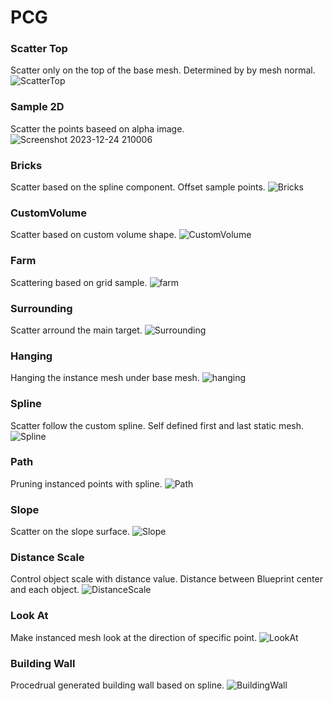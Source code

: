 # PCG

### Scatter Top
Scatter only on the top of the base mesh. Determined by by mesh normal.
![ScatterTop](https://github.com/TimChen1383/PCG/assets/37008451/96bd98cb-6e8f-46ae-8f64-c2422111cccb)

### Sample 2D
Scatter the points baseed on alpha image.
![Screenshot 2023-12-24 210006](https://github.com/TimChen1383/PCG/assets/37008451/ab853bb6-e33f-4d54-a187-3b0dd5960eea)

### Bricks
Scatter based on the spline component. Offset sample points.
![Bricks](https://github.com/TimChen1383/PCG/assets/37008451/34c8a38d-b6af-497a-b4af-328d2a5fb583)

### CustomVolume
Scatter based on custom volume shape.
![CustomVolume](https://github.com/TimChen1383/PCG/assets/37008451/3f08095c-88a8-4d25-8cc1-6c5f8424295a)

### Farm
Scattering based on grid sample.
![farm](https://github.com/TimChen1383/PCG/assets/37008451/2c293ab9-73b6-431d-b845-55bba1fea8f6)

### Surrounding
Scatter arround the main target.
![Surrounding](https://github.com/TimChen1383/PCG/assets/37008451/f706984a-ff64-4245-aea2-e36b6ae541db)

### Hanging
Hanging the instance mesh under base mesh.
![hanging](https://github.com/TimChen1383/PCG/assets/37008451/dd1737b8-c738-4b29-b834-25b44a6af2f8)

### Spline
Scatter follow the custom spline. Self defined first and last static mesh.
![Spline](https://github.com/TimChen1383/PCG/assets/37008451/6433ae0b-dac6-47ec-8dcf-2ed3ae1d5c35)

### Path
Pruning instanced points with spline.
![Path](https://github.com/TimChen1383/PCG/assets/37008451/ceef002b-7172-49e1-9689-f48c6657a0aa)

### Slope
Scatter on the slope surface.
![Slope](https://github.com/TimChen1383/PCG/assets/37008451/84d13b09-b972-47e5-9dfa-ebe036b62e7c)

### Distance Scale
Control object scale with distance value. Distance between Blueprint center and each object.
![DistanceScale](https://github.com/TimChen1383/PCG/assets/37008451/176325e9-3c23-487b-bba9-2ea88bd8b824)

### Look At
Make instanced mesh look at the direction of specific point.
![LookAt](https://github.com/TimChen1383/PCG/assets/37008451/454e66d5-889d-4fad-91d5-33b4b0fa2f3b)

### Building Wall
Procedrual generated building wall based on spline.
![BuildingWall](https://github.com/TimChen1383/PCG/assets/37008451/a242befc-8460-4180-beee-a35d3453f46e)







